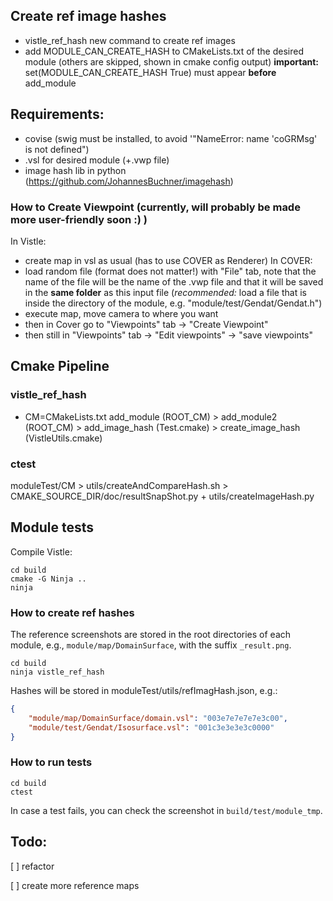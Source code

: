 ## Create ref image hashes

- vistle_ref_hash new command to create ref images
- add MODULE_CAN_CREATE_HASH to CMakeLists.txt of the desired module (others are skipped, shown in cmake config output)
  **important:** set(MODULE_CAN_CREATE_HASH True) must appear **before** add_module

## Requirements:
- covise (swig must be installed, to avoid '"NameError: name 'coGRMsg' is not defined")
- .vsl for desired module (+.vwp file)
- image hash lib in python (https://github.com/JohannesBuchner/imagehash)

### How to Create Viewpoint (currently, will probably be made more user-friendly soon :) )
In Vistle:
- create map in vsl as usual (has to use COVER as Renderer)
In COVER: 
- load random file (format does not matter!) with "File" tab, note that the name of the file will be the name of the .vwp file and that it will be saved in the **same folder** as this input file (*recommended:* load a file that is inside the directory of the module, e.g. "module/test/Gendat/Gendat.h")
- execute map, move camera to where you want
- then in Cover go to "Viewpoints" tab -> "Create Viewpoint" 
- then still in "Viewpoints" tab -> "Edit viewpoints" -> "save viewpoints"

## Cmake Pipeline
### vistle_ref_hash
- CM=CMakeLists.txt 
add_module (ROOT_CM) > add_module2 (ROOT_CM) > add_image_hash (Test.cmake) > create_image_hash (VistleUtils.cmake)

### ctest
moduleTest/CM > utils/createAndCompareHash.sh > CMAKE_SOURCE_DIR/doc/resultSnapShot.py + utils/createImageHash.py

## Module tests
Compile Vistle:

```
cd build
cmake -G Ninja ..
ninja
```
### How to create ref hashes
The reference screenshots are stored in the root directories of each module, e.g., ```module/map/DomainSurface```, with the suffix ```_result.png```.
```
cd build
ninja vistle_ref_hash
```

Hashes will be stored in moduleTest/utils/refImagHash.json, e.g.:

```JSON
{
    "module/map/DomainSurface/domain.vsl": "003e7e7e7e7e3c00",
    "module/test/Gendat/Isosurface.vsl": "001c3e3e3e3c0000"
}
```

### How to run tests
```
cd build
ctest
```

In case a test fails, you can check the screenshot in ```build/test/module_tmp```.

## Todo:
[ ] refactor

[ ] create more reference maps
